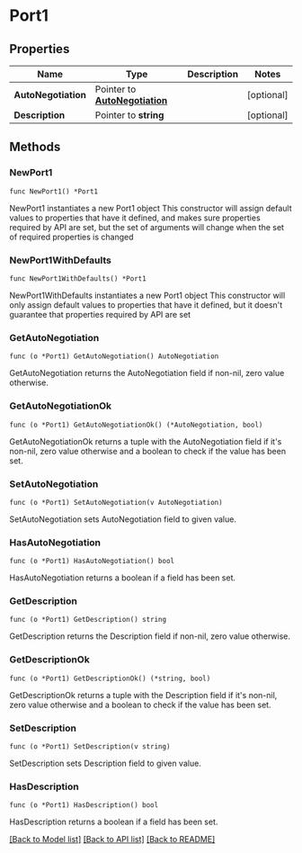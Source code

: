 # Port1

## Properties

Name | Type | Description | Notes
------------ | ------------- | ------------- | -------------
**AutoNegotiation** | Pointer to [**AutoNegotiation**](AutoNegotiation.md) |  | [optional] 
**Description** | Pointer to **string** |  | [optional] 

## Methods

### NewPort1

`func NewPort1() *Port1`

NewPort1 instantiates a new Port1 object
This constructor will assign default values to properties that have it defined,
and makes sure properties required by API are set, but the set of arguments
will change when the set of required properties is changed

### NewPort1WithDefaults

`func NewPort1WithDefaults() *Port1`

NewPort1WithDefaults instantiates a new Port1 object
This constructor will only assign default values to properties that have it defined,
but it doesn't guarantee that properties required by API are set

### GetAutoNegotiation

`func (o *Port1) GetAutoNegotiation() AutoNegotiation`

GetAutoNegotiation returns the AutoNegotiation field if non-nil, zero value otherwise.

### GetAutoNegotiationOk

`func (o *Port1) GetAutoNegotiationOk() (*AutoNegotiation, bool)`

GetAutoNegotiationOk returns a tuple with the AutoNegotiation field if it's non-nil, zero value otherwise
and a boolean to check if the value has been set.

### SetAutoNegotiation

`func (o *Port1) SetAutoNegotiation(v AutoNegotiation)`

SetAutoNegotiation sets AutoNegotiation field to given value.

### HasAutoNegotiation

`func (o *Port1) HasAutoNegotiation() bool`

HasAutoNegotiation returns a boolean if a field has been set.

### GetDescription

`func (o *Port1) GetDescription() string`

GetDescription returns the Description field if non-nil, zero value otherwise.

### GetDescriptionOk

`func (o *Port1) GetDescriptionOk() (*string, bool)`

GetDescriptionOk returns a tuple with the Description field if it's non-nil, zero value otherwise
and a boolean to check if the value has been set.

### SetDescription

`func (o *Port1) SetDescription(v string)`

SetDescription sets Description field to given value.

### HasDescription

`func (o *Port1) HasDescription() bool`

HasDescription returns a boolean if a field has been set.


[[Back to Model list]](../README.md#documentation-for-models) [[Back to API list]](../README.md#documentation-for-api-endpoints) [[Back to README]](../README.md)


